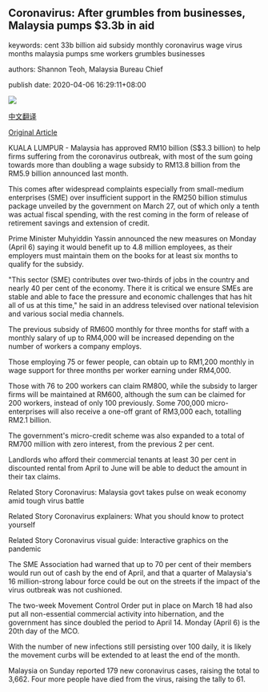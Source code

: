 ## Coronavirus: After grumbles from businesses, Malaysia pumps $3.3b in aid

keywords: cent 33b billion aid subsidy monthly coronavirus wage virus months malaysia pumps sme workers grumbles businesses

authors: Shannon Teoh, Malaysia Bureau Chief

publish date: 2020-04-06 16:29:11+08:00

![](https://www.straitstimes.com/sites/default/files/styles/x_large/public/articles/2020/04/06/ct-aid-0604.jpg?itok=gdMX_Low)

[中文翻译](Coronavirus%3A%20After%20grumbles%20from%20businesses%2C%20Malaysia%20pumps%20%243.3b%20in%20aid_zh.md)

[Original Article](https://www.straitstimes.com/asia/se-asia/coronavirus-after-grumbles-from-businesses-malaysia-pumps-s33bil-in-aid)

KUALA LUMPUR - Malaysia has approved RM10 billion (S$3.3 billion) to help firms suffering from the coronavirus outbreak, with most of the sum going towards more than doubling a wage subsidy to RM13.8 billion from the RM5.9 billion announced last month.

This comes after widespread complaints especially from small-medium enterprises (SME) over insufficient support in the RM250 billion stimulus package unveiled by the government on March 27, out of which only a tenth was actual fiscal spending, with the rest coming in the form of release of retirement savings and extension of credit.

Prime Minister Muhyiddin Yassin announced the new measures on Monday (April 6) saying it would benefit up to 4.8 million employees, as their employers must maintain them on the books for at least six months to qualify for the subsidy.

"This sector (SME) contributes over two-thirds of jobs in the country and nearly 40 per cent of the economy. There it is critical we ensure SMEs are stable and able to face the pressure and economic challenges that has hit all of us at this time," he said in an address televised over national television and various social media channels.

The previous subsidy of RM600 monthly for three months for staff with a monthly salary of up to RM4,000 will be increased depending on the number of workers a company employs.

Those employing 75 or fewer people, can obtain up to RM1,200 monthly in wage support for three months per worker earning under RM4,000.

Those with 76 to 200 workers can claim RM800, while the subsidy to larger firms will be maintained at RM600, although the sum can be claimed for 200 workers, instead of only 100 previously. Some 700,000 micro-enterprises will also receive a one-off grant of RM3,000 each, totalling RM2.1 billion.

The government's micro-credit scheme was also expanded to a total of RM700 million with zero interest, from the previous 2 per cent.

Landlords who afford their commercial tenants at least 30 per cent in discounted rental from April to June will be able to deduct the amount in their tax claims.

Related Story Coronavirus: Malaysia govt takes pulse on weak economy amid tough virus battle

Related Story Coronavirus explainers: What you should know to protect yourself

Related Story Coronavirus visual guide: Interactive graphics on the pandemic

The SME Association had warned that up to 70 per cent of their members would run out of cash by the end of April, and that a quarter of Malaysia's 16 million-strong labour force could be out on the streets if the impact of the virus outbreak was not cushioned.

The two-week Movement Control Order put in place on March 18 had also put all non-essential commercial activity into hibernation, and the government has since doubled the period to April 14. Monday (April 6) is the 20th day of the MCO.

With the number of new infections still persisting over 100 daily, it is likely the movement curbs will be extended to at least the end of the month.

Malaysia on Sunday reported 179 new coronavirus cases, raising the total to 3,662. Four more people have died from the virus, raising the tally to 61.